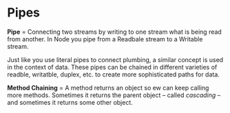 # Pipes

**Pipe** = Connecting two streams by writing to one stream what is being read from another. In Node you pipe from a Readbale stream to a Writable stream.

Just like you use literal pipes to connect plumbing, a similar concept is used in the context of data. These pipes can be chained in different varieties of readble, writatble, duplex, etc. to create more sophisticated paths for data.

**Method Chaining** = A method returns an object so ew can keep calling more methods. Sometimes it returns the parent object – called *cascading* – and sometimes it returns some other object.

